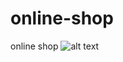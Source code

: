 # online-shop
online shop
![alt text](https://github.com/tszhochantony/online-shop/tree/main/image/sample.jpg?)

